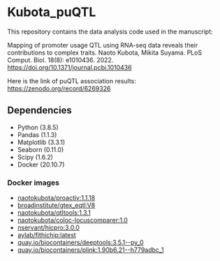 # Kubota_puQTL

This repository contains the data analysis code used in the manuscript:

Mapping of promoter usage QTL using RNA-seq data reveals their contributions to complex traits.
Naoto Kubota, Mikita Suyama.
PLoS Comput. Biol. 18(8): e1010436. 2022.
https://doi.org/10.1371/journal.pcbi.1010436

Here is the link of puQTL association results: https://zenodo.org/record/6269326

## Dependencies

- Python (3.8.5)
- Pandas (1.1.3)
- Matplotlib (3.3.1)
- Seaborn (0.11.0)
- Scipy (1.6.2)
- Docker (20.10.7)

### Docker images
- [naotokubota/proactiv:1.1.18](https://hub.docker.com/repository/docker/naotokubota/proactiv)
- [broadinstitute/gtex_eqtl:V8](https://hub.docker.com/r/broadinstitute/gtex_eqtl)
- [naotokubota/qtltools:1.3.1](https://hub.docker.com/repository/docker/naotokubota/qtltools)
- [naotokubota/coloc-locuscomparer:1.0](https://hub.docker.com/repository/docker/naotokubota/coloc-locuscomparer)
- [nservant/hicpro:3.0.0](https://hub.docker.com/r/nservant/hicpro)
- [aylab/fithichip:latest](https://hub.docker.com/r/aylab/fithichip)
- [quay.io/biocontainers/deeptools:3.5.1--py_0](https://quay.io/repository/biocontainers/deeptools)
- [quay.io/biocontainers/plink:1.90b6.21--h779adbc_1](https://quay.io/repository/biocontainers/plink)